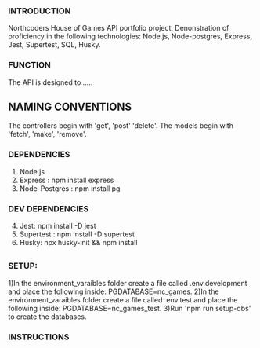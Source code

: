 ### INTRODUCTION

Northcoders House of Games API portfolio project. Denonstration of proficiency in the following technologies: Node.js, Node-postgres, Express, Jest, Supertest, SQL, Husky.

### FUNCTION

The API is designed to .....

## NAMING CONVENTIONS

The controllers begin with 'get', 'post' 'delete'.
The models begin with 'fetch', 'make', 'remove'.

### DEPENDENCIES

1. Node.js
2. Express : npm install express
3. Node-Postgres : npm install pg

### DEV DEPENDENCIES

4. Jest: npm install -D jest
5. Supertest : npm install -D supertest
6. Husky: npx husky-init && npm install

##

### SETUP:

1)In the environment_varaibles folder create a file called .env.development and place the following inside: PGDATABASE=nc_games.
2)In the environment_varaibles folder create a file called .env.test and place the following inside: PGDATABASE=nc_games_test.
3)Run 'npm run setup-dbs' to create the databases.

### INSTRUCTIONS
